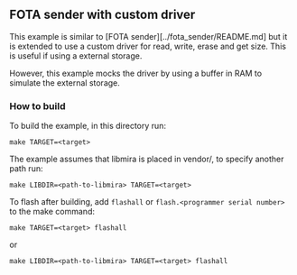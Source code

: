 ## FOTA sender with custom driver
This example is similar to [FOTA sender][../fota_sender/README.md] but it is extended to use a custom driver for read, write, erase and get size. This is useful if using a external storage.

However, this example mocks the driver by using a buffer in RAM to simulate the external storage.

### How to build
To build the example, in this directory run:
```
make TARGET=<target>
```
The example assumes that libmira is placed in vendor/, to specify another path run:
```
make LIBDIR=<path-to-libmira> TARGET=<target>
```

To flash after building, add `flashall` or `flash.<programmer serial number>` to the make command:
```
make TARGET=<target> flashall
``````
or
```
make LIBDIR=<path-to-libmira> TARGET=<target> flashall
```
